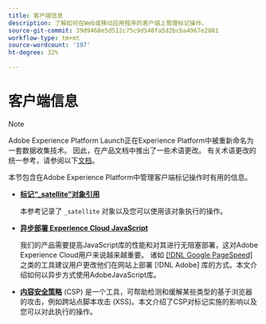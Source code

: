 ```yaml
---
title: 客户端信息
description: 了解如何在Web或移动应用程序的客户端上管理标记操作。
source-git-commit: 39d9468e5d512c75c9d540fa5d2bcba4967e2881
workflow-type: tm+mt
source-wordcount: '197'
ht-degree: 32%

---
```


# 客户端信息

>[!NOTE]
>
>Adobe Experience Platform Launch正在Experience Platform中被重新命名为一套数据收集技术。 因此，在产品文档中推出了一些术语更改。 有关术语更改的统一参考，请参阅以下[文档](../../term-updates.md)。

本节包含在Adobe Experience Platform中管理客户端标记操作时有用的信息。

* [**标记“_satellite”对象引用**](satellite-object.md)

   本参考记录了 `_satellite` 对象以及您可以使用该对象执行的操作。

* [**异步部署 Experience Cloud JavaScript**](asynchronous-deployment.md)

   我们的产品需要提高JavaScript库的性能和对其进行无阻塞部署，这对Adobe Experience Cloud用户来说越来越重要。 诸如 [[!DNL Google PageSpeed]](https://developers.google.com/speed/pagespeed/insights/) 之类的工具建议用户更改他们在网站上部署 [!DNL Adobe] 库的方式。本文介绍如何以异步方式使用AdobeJavaScript库。

* [**内容安全策略**](content-security-policy.md) (CSP) 是一个工具，可帮助检测和缓解某些类型的基于浏览器的攻击，例如跨站点脚本攻击 (XSS)。本文介绍了CSP对标记实施的影响以及您可以对此执行的操作。
